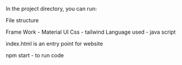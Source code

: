In the project directory, you can run:

File structure

Frame Work - Material UI 
Css - tailwind 
Language used - java script 

index.html is an entry point for website

npm start - to run code 


